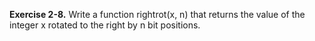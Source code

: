 **Exercise 2-8.** Write a function rightrot(x, n) that returns the value of the integer x rotated to the right by n 
bit positions.
